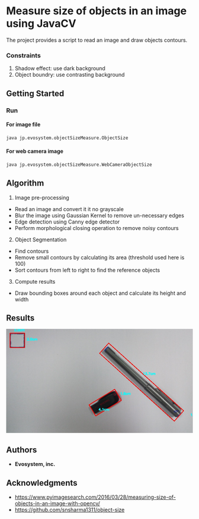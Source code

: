 # Measure size of objects in an image using JavaCV

The project provides a script to read an image and draw objects contours.

### Constraints
1. Shadow effect: use dark background
2. Object boundry: use contrasting background

## Getting Started

### Run

#### For image file
```sh
java jp.evosystem.objectSizeMeasure.ObjectSize
```

#### For web camera image
```sh
java jp.evosystem.objectSizeMeasure.WebCameraObjectSize
```

## Algorithm
1. Image pre-processing
  - Read an image and convert it it no grayscale
  - Blur the image using Gaussian Kernel to remove un-necessary edges
  - Edge detection using Canny edge detector
  - Perform morphological closing operation to remove noisy contours

2. Object Segmentation
  - Find contours
  - Remove small contours by calculating its area (threshold used here is 100)
  - Sort contours from left to right to find the reference objects

3. Compute results
  - Draw bounding boxes around each object and calculate its height and width

## Results

![Result](images/result.jpg?raw=true "Title")

## Authors

* **Evosystem, inc.**

## Acknowledgments

* https://www.pyimagesearch.com/2016/03/28/measuring-size-of-objects-in-an-image-with-opencv/
* https://github.com/snsharma1311/object-size